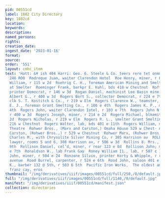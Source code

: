 ```yaml
---
pid: 00551cd
label: 1882 City Directory
key: 1882cd
location: 
keywords: 
description: 
named_persons: 
rights: 
creation_date: 
ingest_date: '2023-01-16'
format: 
source: 
order: '551'
layout: cmhc_item
text: 'Hatt: &¥ ish 404 Harri: Geo. 6. Steele & Co. teers rere tet onmmarm sane ROD
  246 ROO  Rodreque Juan, waiter Clarendon Hotel  Roe Henry, miner, r 601 w 4th  Roe
  William, r 115 w 2d  Roehrig C. H., foreman American Mining and Smelting Co., r
  at Smelter  Roeminger Frank, barkpr E. Kuhl, bds 418 w Chestnut  Roff Elwood A.,
  printer Democrat, r 146 w 3d  Rogan Daniel, machinist Lee Basin mine, r 231 e 7th  Rogers
  Albert G., r 400 w 3d  Rogers Bort S., collector Democrat, r 224 e 7th  Rogers Charles,
  clk S. T. Kostitch & Co., r 219 w Elm  Rogers Clarence W., teamster, r 400 w 3d  Rogers
  E. J., foreman Grant Smelting Co., r 106 e 4th  Rogers James K. P., mining, r 129
  4th  Rogers John, waiter Clarendon Iotel, r 103 e 7th  Rogers John N. T., blksmith,
  r 400 w 3d  Rogers Joseph, miner, r 214 e 2d  Rogera Michael, blkemith, r 316 w
  2d  Rogers Nicholas, r 219 w Elm  Rogers R. L., smelter Grant Smelting Co., bds
  216 w Chestnot  Rogers Walter, lab, bds 401 e 11th  Rogers William, musician Globe
  Theatre  Rohwer Bros., (Marx and Carston,) Omaha House 529 w Chest- nut  Rohwer
  Carston, (Rohwer Bros.,) r 529 w Chestnut  Rohwer Marx, (Rohwer Bros.,) r529 w Chestnut  Rolker
  Charles M., with Chrysolite Silver Mining Co, r 305 Harrison av  ROLLINS NATHANIEL,
  lawyer, rooms 5 and 6, 308 Harrison av, r 506 w 3d  Rollins 8. Mrs., r Pine sw cor
  9th  Rollison Daniel, col’d, miner, r rear 123 e 8d  Rollison John; miner, bds 720
  e 7th  Ronaldson W., lab Frank Gay  Roney William I1., lab, r 507 ¢ 10th  Ronning
  John, miner, r 504 e 24  Ronzone Silvio, printer Korty & Whipple, r rear 218 Harrison
  avenue  Rood Burrel, carpenter, r 524 e 6th  Rood John, saloon 401 e 8th  Rood John
  K., barber 132 @ 5th, r 503 6 5th  Pacific Iron Works,  The oldest and most completa,
  franz cay, eros       '
thumbnail: "/img/derivatives/iiif/images/00551cd/full/250,/0/default.jpg"
full: "/img/derivatives/iiif/images/00551cd/full/1140,/0/default.jpg"
manifest: "/img/derivatives/iiif/00551cd/manifest.json"
collection: directories
---
```

